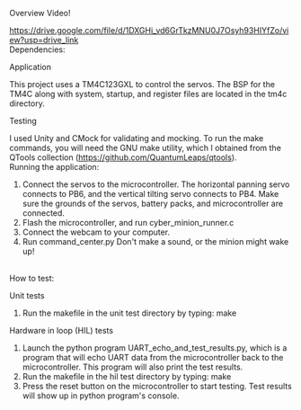 Overview Video!

https://drive.google.com/file/d/1DXGHi_vd6GrTkzMNU0J7Osyh93HIYfZo/view?usp=drive_link
<br />
Dependencies: 

Application

This project uses a TM4C123GXL to control the servos. The BSP for the TM4C along with system, startup, and register files are located in the tm4c directory.

Testing

I used Unity and CMock for validating and mocking. To run the make commands, you will need the GNU make utility, which I obtained from the QTools collection (https://github.com/QuantumLeaps/qtools).
<br />
Running the application: 
1. Connect the servos to the microcontroller. The horizontal panning servo connects to PB6, and the vertical tilting servo connects to PB4. Make sure the grounds of the servos, battery packs, and microcontroller are connected.
2. Flash the microcontroller, and run cyber_minion_runner.c
3. Connect the webcam to your computer.
4. Run command_center.py
Don't make a sound, or the minion might wake up!  
<br />
How to test: 

Unit tests
1. Run the makefile in the unit test directory by typing: 
make

Hardware in loop (HIL) tests
1. Launch the python program UART_echo_and_test_results.py, which is a program that will echo UART data from the microcontroller back to the microcontroller. This program will also print the test results. 
2. Run the makefile in the hil test directory by typing: 
make
3. Press the reset button on the microcontroller to start testing. Test results will show up in python program's console.
